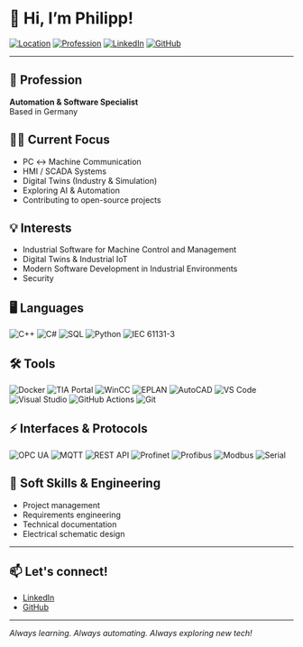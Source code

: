 # 👋 Hi, I’m Philipp!

[![Location](https://img.shields.io/badge/location-Germany-blue?style=flat-square&logo=github)](https://www.google.com/maps/place/Germany)
[![Profession](https://img.shields.io/badge/Role-Automation%20%26%20Software%20Specialist-brightgreen?style=flat-square)](https://github.com/philipp2604)
[![LinkedIn](https://img.shields.io/badge/LinkedIn-Profile-blue?logo=linkedin&style=flat-square)](https://www.linkedin.com/in/philipp-siewert/)
[![GitHub](https://img.shields.io/badge/GitHub-philipp2604-black?logo=github&style=flat-square)](https://github.com/philipp2604)

---

## 🚀 Profession
**Automation & Software Specialist**  
Based in Germany

## 🧑‍💻 Current Focus
- PC ↔️ Machine Communication
- HMI / SCADA Systems
- Digital Twins (Industry & Simulation)
- Exploring AI & Automation
- Contributing to open-source projects

## 💡 Interests
- Industrial Software for Machine Control and Management
- Digital Twins & Industrial IoT
- Modern Software Development in Industrial Environments
- Security

## 🖥️ Languages
![C++](https://img.shields.io/badge/C++-00599C?logo=c%2b%2b&logoColor=white&style=flat-square)
![C#](https://img.shields.io/badge/C%23-239120?logo=c-sharp&logoColor=white&style=flat-square)
![SQL](https://img.shields.io/badge/SQL-4479A1?logo=postgresql&logoColor=white&style=flat-square)
![Python](https://img.shields.io/badge/Python-3776AB?logo=python&logoColor=white&style=flat-square)
![IEC 61131-3](https://img.shields.io/badge/IEC%2061131--3-blue?style=flat-square)

## 🛠️ Tools
![Docker](https://img.shields.io/badge/Docker-2496ED?logo=docker&logoColor=white&style=flat-square)
![TIA Portal](https://img.shields.io/badge/TIA%20Portal-0078D7?logo=siemens&logoColor=white&style=flat-square)
![WinCC](https://img.shields.io/badge/WinCC-009999?logo=siemens&logoColor=white&style=flat-square)
![EPLAN](https://img.shields.io/badge/EPLAN-FF0000?logo=eplan&logoColor=white&style=flat-square)
![AutoCAD](https://img.shields.io/badge/AutoCAD-EF1C1C?logo=autodesk&logoColor=white&style=flat-square)
![VS Code](https://img.shields.io/badge/VS%20Code-007ACC?logo=visual-studio-code&logoColor=white&style=flat-square)
![Visual Studio](https://img.shields.io/badge/Visual%20Studio-5C2D91?logo=visual-studio&logoColor=white&style=flat-square)
![GitHub Actions](https://img.shields.io/badge/GitHub%20Actions-2088FF?logo=github-actions&logoColor=white&style=flat-square)
![Git](https://img.shields.io/badge/Git-F05032?logo=git&logoColor=white&style=flat-square)

## ⚡ Interfaces & Protocols
![OPC UA](https://img.shields.io/badge/OPC%20UA-blue?style=flat-square)
![MQTT](https://img.shields.io/badge/MQTT-660066?logo=mqtt&logoColor=white&style=flat-square)
![REST API](https://img.shields.io/badge/REST%20API-025669?style=flat-square)
![Profinet](https://img.shields.io/badge/Profinet-009639?style=flat-square)
![Profibus](https://img.shields.io/badge/Profibus-662D91?style=flat-square)
![Modbus](https://img.shields.io/badge/Modbus-27348B?style=flat-square)
![Serial](https://img.shields.io/badge/Serial%20Comm.-gray?style=flat-square)

## 📝 Soft Skills & Engineering
- Project management
- Requirements engineering
- Technical documentation
- Electrical schematic design

---

## 📫 Let's connect!
- [LinkedIn](https://www.linkedin.com/in/philipp-siewert/)
- [GitHub](https://github.com/philipp2604)

---

*Always learning. Always automating. Always exploring new tech!*
